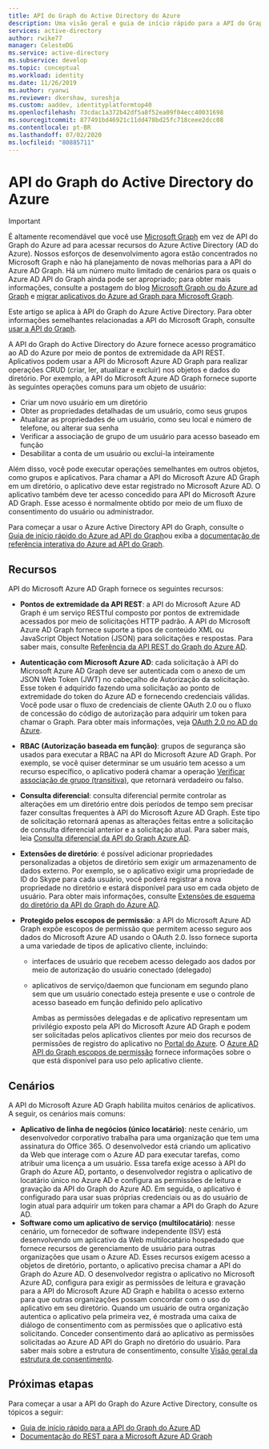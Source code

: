 ```yaml
---
title: API do Graph do Active Directory do Azure
description: Uma visão geral e guia de início rápido para a API do Graph do Azure AD, que permite acesso programático ao Azure AD por meio de pontos de extremidade da API REST.
services: active-directory
author: rwike77
manager: CelesteDG
ms.service: active-directory
ms.subservice: develop
ms.topic: conceptual
ms.workload: identity
ms.date: 11/26/2019
ms.author: ryanwi
ms.reviewer: dkershaw, sureshja
ms.custom: aaddev, identityplatformtop40
ms.openlocfilehash: 73cdac1a372b42df5a8f52ea09f04ecc40031698
ms.sourcegitcommit: 877491bd46921c11dd478bd25fc718ceee2dcc08
ms.contentlocale: pt-BR
ms.lasthandoff: 07/02/2020
ms.locfileid: "80885711"
---
```

# <a name="azure-active-directory-graph-api"></a>API do Graph do Active Directory do Azure

> [!IMPORTANT]
> É altamente recomendável que você use [Microsoft Graph](https://developer.microsoft.com/graph) em vez de API do Graph do Azure ad para acessar recursos do Azure Active Directory (AD do Azure). Nossos esforços de desenvolvimento agora estão concentrados no Microsoft Graph e não há planejamento de novas melhorias para a API do Azure AD Graph. Há um número muito limitado de cenários para os quais o Azure AD API do Graph ainda pode ser apropriado; para obter mais informações, consulte a postagem do blog [Microsoft Graph ou do Azure ad Graph](https://developer.microsoft.com/office/blogs/microsoft-graph-or-azure-ad-graph/) e [migrar aplicativos do Azure ad Graph para Microsoft Graph](https://docs.microsoft.com/graph/migrate-azure-ad-graph-overview).

Este artigo se aplica à API do Graph do Azure Active Directory. Para obter informações semelhantes relacionadas a API do Microsoft Graph, consulte [usar a API do Graph](https://docs.microsoft.com/graph/use-the-api).

A API do Graph do Active Directory do Azure fornece acesso programático ao AD do Azure por meio de pontos de extremidade da API REST. Aplicativos podem usar a API do Microsoft Azure AD Graph para realizar operações CRUD (criar, ler, atualizar e excluir) nos objetos e dados do diretório. Por exemplo, a API do Microsoft Azure AD Graph fornece suporte às seguintes operações comuns para um objeto de usuário:

* Criar um novo usuário em um diretório
* Obter as propriedades detalhadas de um usuário, como seus grupos
* Atualizar as propriedades de um usuário, como seu local e número de telefone, ou alterar sua senha
* Verificar a associação de grupo de um usuário para acesso baseado em função
* Desabilitar a conta de um usuário ou excluí-la inteiramente

Além disso, você pode executar operações semelhantes em outros objetos, como grupos e aplicativos. Para chamar a API do Microsoft Azure AD Graph em um diretório, o aplicativo deve estar registrado no Microsoft Azure AD. O aplicativo também deve ter acesso concedido para API do Microsoft Azure AD Graph. Esse acesso é normalmente obtido por meio de um fluxo de consentimento do usuário ou administrador.

Para começar a usar o Azure Active Directory API do Graph, consulte o [Guia de início rápido do Azure ad API do Graph](active-directory-graph-api-quickstart.md)ou exiba a [documentação de referência interativa do Azure ad API do Graph](https://msdn.microsoft.com/Library/Azure/Ad/Graph/api/api-catalog).

## <a name="features"></a>Recursos

API do Microsoft Azure AD Graph fornece os seguintes recursos:

* **Pontos de extremidade da API REST**: a API do Microsoft Azure AD Graph é um serviço RESTful composto por pontos de extremidade acessados por meio de solicitações HTTP padrão. A API do Microsoft Azure AD Graph fornece suporte a tipos de conteúdo XML ou JavaScript Object Notation (JSON) para solicitações e respostas. Para saber mais, consulte [Referência da API REST do Graph do Azure AD](https://msdn.microsoft.com/Library/Azure/Ad/Graph/api/api-catalog).
* **Autenticação com Microsoft Azure AD**: cada solicitação à API do Microsoft Azure AD Graph deve ser autenticada com o anexo de um JSON Web Token (JWT) no cabeçalho de Autorização da solicitação. Esse token é adquirido fazendo uma solicitação ao ponto de extremidade do token do Azure AD e fornecendo credenciais válidas. Você pode usar o fluxo de credenciais de cliente OAuth 2.0 ou o fluxo de concessão do código de autorização para adquirir um token para chamar o Graph. Para obter mais informações, veja [OAuth 2.0 no AD do Azure](https://msdn.microsoft.com/library/azure/dn645545.aspx).
* **RBAC (Autorização baseada em função)**: grupos de segurança são usados para executar a RBAC na API do Microsoft Azure AD Graph. Por exemplo, se você quiser determinar se um usuário tem acesso a um recurso específico, o aplicativo poderá chamar a operação [Verificar associação de grupo (transitiva)](https://msdn.microsoft.com/Library/Azure/Ad/Graph/api/functions-and-actions#checkMemberGroups), que retornará verdadeiro ou falso.
* **Consulta diferencial**: consulta diferencial permite controlar as alterações em um diretório entre dois períodos de tempo sem precisar fazer consultas frequentes à API do Microsoft Azure AD Graph. Este tipo de solicitação retornará apenas as alterações feitas entre a solicitação de consulta diferencial anterior e a solicitação atual. Para saber mais, leia [Consulta diferencial da API do Graph Azure AD](https://msdn.microsoft.com/Library/Azure/Ad/Graph/howto/azure-ad-graph-api-differential-query).
* **Extensões de diretório**: é possível adicionar propriedades personalizadas a objetos de diretório sem exigir um armazenamento de dados externo. Por exemplo, se o aplicativo exigir uma propriedade de ID do Skype para cada usuário, você poderá registrar a nova propriedade no diretório e estará disponível para uso em cada objeto de usuário. Para obter mais informações, consulte [Extensões de esquema do diretório da API do Graph do Azure AD](https://msdn.microsoft.com/Library/Azure/Ad/Graph/howto/azure-ad-graph-api-directory-schema-extensions).
* **Protegido pelos escopos de permissão**: a API do Microsoft Azure AD Graph expõe escopos de permissão que permitem acesso seguro aos dados do Microsoft Azure AD usando o OAuth 2.0. Isso fornece suporta a uma variedade de tipos de aplicativo cliente, incluindo:
  
  * interfaces de usuário que recebem acesso delegado aos dados por meio de autorização do usuário conectado (delegado)
  * aplicativos de serviço/daemon que funcionam em segundo plano sem que um usuário conectado esteja presente e use o controle de acesso baseado em função definido pelo aplicativo
    
    Ambas as permissões delegadas e de aplicativo representam um privilégio exposto pela API do Microsoft Azure AD Graph e podem ser solicitadas pelos aplicativos clientes por meio dos recursos de permissões de registro do aplicativo no [Portal do Azure](https://portal.azure.com). O [Azure AD API do Graph escopos de permissão](https://msdn.microsoft.com/Library/Azure/Ad/Graph/howto/azure-ad-graph-api-permission-scopes) fornece informações sobre o que está disponível para uso pelo aplicativo cliente.

## <a name="scenarios"></a>Cenários

A API do Microsoft Azure AD Graph habilita muitos cenários de aplicativos. A seguir, os cenários mais comuns:

* **Aplicativo de linha de negócios (único locatário)**: neste cenário, um desenvolvedor corporativo trabalha para uma organização que tem uma assinatura do Office 365. O desenvolvedor está criando um aplicativo da Web que interage com o Azure AD para executar tarefas, como atribuir uma licença a um usuário. Essa tarefa exige acesso à API do Graph do Azure AD, portanto, o desenvolvedor registra o aplicativo de locatário único no Azure AD e configura as permissões de leitura e gravação da API do Graph do Azure AD. Em seguida, o aplicativo é configurado para usar suas próprias credenciais ou as do usuário de login atual para adquirir um token para chamar a API do Graph do Azure AD.
* **Software como um aplicativo de serviço (multilocatário)**: nesse cenário, um fornecedor de software independente (ISV) está desenvolvendo um aplicativo da Web multilocatário hospedado que fornece recursos de gerenciamento de usuário para outras organizações que usam o Azure AD. Esses recursos exigem acesso a objetos de diretório, portanto, o aplicativo precisa chamar a API do Graph do Azure AD. O desenvolvedor registra o aplicativo no Microsoft Azure AD, configura para exigir as permissões de leitura e gravação para a API do Microsoft Azure AD Graph e habilita o acesso externo para que outras organizações possam concordar com o uso do aplicativo em seu diretório. Quando um usuário de outra organização autentica o aplicativo pela primeira vez, é mostrada uma caixa de diálogo de consentimento com as permissões que o aplicativo está solicitando. Conceder consentimento dará ao aplicativo as permissões solicitadas ao Azure AD API do Graph no diretório do usuário. Para saber mais sobre a estrutura de consentimento, consulte [Visão geral da estrutura de consentimento](consent-framework.md).

## <a name="next-steps"></a>Próximas etapas

Para começar a usar a API do Graph do Azure Active Directory, consulte os tópicos a seguir:

* [Guia de início rápido para a API do Graph do Azure AD](active-directory-graph-api-quickstart.md)
* [Documentação do REST para a Microsoft Azure AD Graph](https://msdn.microsoft.com/Library/Azure/Ad/Graph/api/api-catalog)
